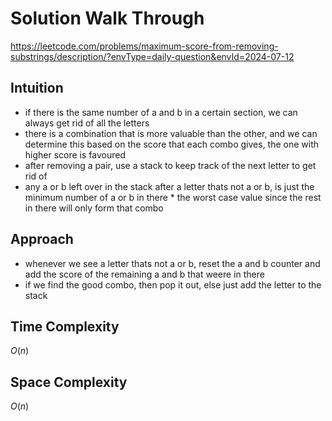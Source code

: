 # Solution Walk Through
https://leetcode.com/problems/maximum-score-from-removing-substrings/description/?envType=daily-question&envId=2024-07-12

## Intuition
- if there is the same number of a and b in a certain section, we can always get rid of all the letters
- there is a combination that is more valuable than the other, and we can determine this based on the score that each combo gives, the one with higher score is favoured
- after removing a pair, use a stack to keep track of the next letter to get rid of
- any a or b left over in the stack after a letter thats not a or b, is just the minimum number of a or b in there * the worst case value since the rest in there will only form that combo

## Approach
- whenever we see a letter thats not a or b, reset the a and b counter and add the score of the remaining a and b that weere in there
- if we find the good combo, then pop it out, else just add the letter to the stack

## Time Complexity
$O(n)$

## Space Complexity
$O(n)$



